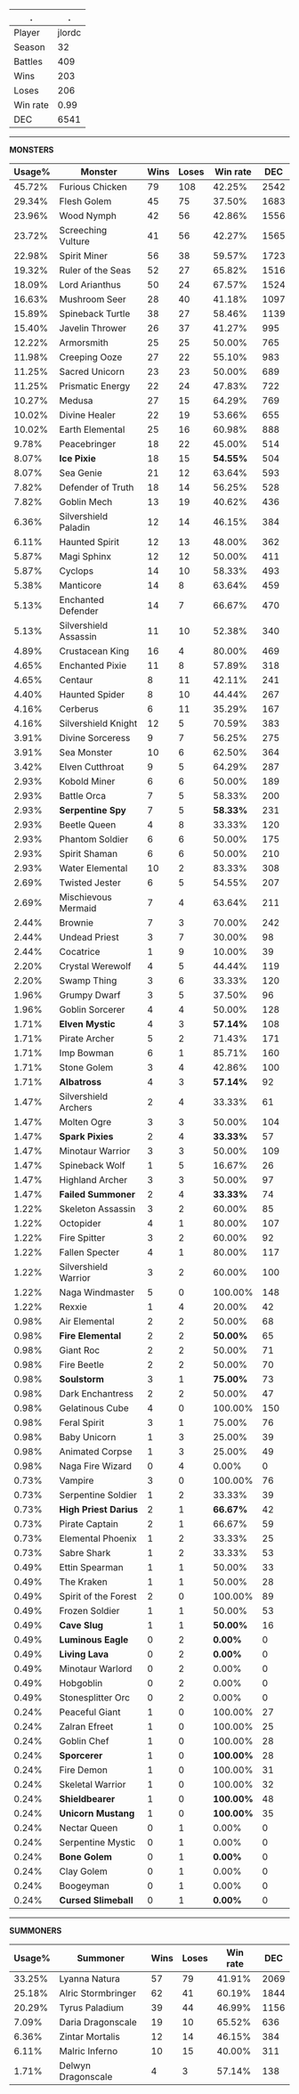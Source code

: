 .|.
|-|-
Player|jlordc
Season|32
Battles|409
Wins|203
Loses|206
Win rate|0.99
DEC|6541

---
**MONSTERS**

Usage%|Monster|Wins|Loses|Win rate|DEC|
-|-|-|-|-|-|
45.72%|Furious Chicken|79|108|42.25%|2542|
29.34%|Flesh Golem|45|75|37.50%|1683|
23.96%|Wood Nymph|42|56|42.86%|1556|
23.72%|Screeching Vulture|41|56|42.27%|1565|
22.98%|Spirit Miner|56|38|59.57%|1723|
19.32%|Ruler of the Seas|52|27|65.82%|1516|
18.09%|Lord Arianthus|50|24|67.57%|1524|
16.63%|Mushroom Seer|28|40|41.18%|1097|
15.89%|Spineback Turtle|38|27|58.46%|1139|
15.40%|Javelin Thrower|26|37|41.27%|995|
12.22%|Armorsmith|25|25|50.00%|765|
11.98%|Creeping Ooze|27|22|55.10%|983|
11.25%|Sacred Unicorn|23|23|50.00%|689|
11.25%|Prismatic Energy|22|24|47.83%|722|
10.27%|Medusa|27|15|64.29%|769|
10.02%|Divine Healer|22|19|53.66%|655|
10.02%|Earth Elemental|25|16|60.98%|888|
9.78%|Peacebringer|18|22|45.00%|514|
8.07%|**Ice Pixie**|18|15|**54.55%**|504|
8.07%|Sea Genie|21|12|63.64%|593|
7.82%|Defender of Truth|18|14|56.25%|528|
7.82%|Goblin Mech|13|19|40.62%|436|
6.36%|Silvershield Paladin|12|14|46.15%|384|
6.11%|Haunted Spirit|12|13|48.00%|362|
5.87%|Magi Sphinx|12|12|50.00%|411|
5.87%|Cyclops|14|10|58.33%|493|
5.38%|Manticore|14|8|63.64%|459|
5.13%|Enchanted Defender|14|7|66.67%|470|
5.13%|Silvershield Assassin|11|10|52.38%|340|
4.89%|Crustacean King|16|4|80.00%|469|
4.65%|Enchanted Pixie|11|8|57.89%|318|
4.65%|Centaur|8|11|42.11%|241|
4.40%|Haunted Spider|8|10|44.44%|267|
4.16%|Cerberus|6|11|35.29%|167|
4.16%|Silvershield Knight|12|5|70.59%|383|
3.91%|Divine Sorceress|9|7|56.25%|275|
3.91%|Sea Monster|10|6|62.50%|364|
3.42%|Elven Cutthroat|9|5|64.29%|287|
2.93%|Kobold Miner|6|6|50.00%|189|
2.93%|Battle Orca|7|5|58.33%|200|
2.93%|**Serpentine Spy**|7|5|**58.33%**|231|
2.93%|Beetle Queen|4|8|33.33%|120|
2.93%|Phantom Soldier|6|6|50.00%|175|
2.93%|Spirit Shaman|6|6|50.00%|210|
2.93%|Water Elemental|10|2|83.33%|308|
2.69%|Twisted Jester|6|5|54.55%|207|
2.69%|Mischievous Mermaid|7|4|63.64%|211|
2.44%|Brownie|7|3|70.00%|242|
2.44%|Undead Priest|3|7|30.00%|98|
2.44%|Cocatrice|1|9|10.00%|39|
2.20%|Crystal Werewolf|4|5|44.44%|119|
2.20%|Swamp Thing|3|6|33.33%|120|
1.96%|Grumpy Dwarf|3|5|37.50%|96|
1.96%|Goblin Sorcerer|4|4|50.00%|128|
1.71%|**Elven Mystic**|4|3|**57.14%**|108|
1.71%|Pirate Archer|5|2|71.43%|171|
1.71%|Imp Bowman|6|1|85.71%|160|
1.71%|Stone Golem|3|4|42.86%|100|
1.71%|**Albatross**|4|3|**57.14%**|92|
1.47%|Silvershield Archers|2|4|33.33%|61|
1.47%|Molten Ogre|3|3|50.00%|104|
1.47%|**Spark Pixies**|2|4|**33.33%**|57|
1.47%|Minotaur Warrior|3|3|50.00%|109|
1.47%|Spineback Wolf|1|5|16.67%|26|
1.47%|Highland Archer|3|3|50.00%|97|
1.47%|**Failed Summoner**|2|4|**33.33%**|74|
1.22%|Skeleton Assassin|3|2|60.00%|85|
1.22%|Octopider|4|1|80.00%|107|
1.22%|Fire Spitter|3|2|60.00%|92|
1.22%|Fallen Specter|4|1|80.00%|117|
1.22%|Silvershield Warrior|3|2|60.00%|100|
1.22%|Naga Windmaster|5|0|100.00%|148|
1.22%|Rexxie|1|4|20.00%|42|
0.98%|Air Elemental|2|2|50.00%|68|
0.98%|**Fire Elemental**|2|2|**50.00%**|65|
0.98%|Giant Roc|2|2|50.00%|71|
0.98%|Fire Beetle|2|2|50.00%|70|
0.98%|**Soulstorm**|3|1|**75.00%**|73|
0.98%|Dark Enchantress|2|2|50.00%|47|
0.98%|Gelatinous Cube|4|0|100.00%|150|
0.98%|Feral Spirit|3|1|75.00%|76|
0.98%|Baby Unicorn|1|3|25.00%|39|
0.98%|Animated Corpse|1|3|25.00%|49|
0.98%|Naga Fire Wizard|0|4|0.00%|0|
0.73%|Vampire|3|0|100.00%|76|
0.73%|Serpentine Soldier|1|2|33.33%|39|
0.73%|**High Priest Darius**|2|1|**66.67%**|42|
0.73%|Pirate Captain|2|1|66.67%|59|
0.73%|Elemental Phoenix|1|2|33.33%|25|
0.73%|Sabre Shark|1|2|33.33%|53|
0.49%|Ettin Spearman|1|1|50.00%|33|
0.49%|The Kraken|1|1|50.00%|28|
0.49%|Spirit of the Forest|2|0|100.00%|89|
0.49%|Frozen Soldier|1|1|50.00%|53|
0.49%|**Cave Slug**|1|1|**50.00%**|16|
0.49%|**Luminous Eagle**|0|2|**0.00%**|0|
0.49%|**Living Lava**|0|2|**0.00%**|0|
0.49%|Minotaur Warlord|0|2|0.00%|0|
0.49%|Hobgoblin|0|2|0.00%|0|
0.49%|Stonesplitter Orc|0|2|0.00%|0|
0.24%|Peaceful Giant|1|0|100.00%|27|
0.24%|Zalran Efreet|1|0|100.00%|25|
0.24%|Goblin Chef|1|0|100.00%|28|
0.24%|**Sporcerer**|1|0|**100.00%**|28|
0.24%|Fire Demon|1|0|100.00%|31|
0.24%|Skeletal Warrior|1|0|100.00%|32|
0.24%|**Shieldbearer**|1|0|**100.00%**|48|
0.24%|**Unicorn Mustang**|1|0|**100.00%**|35|
0.24%|Nectar Queen|0|1|0.00%|0|
0.24%|Serpentine Mystic|0|1|0.00%|0|
0.24%|**Bone Golem**|0|1|**0.00%**|0|
0.24%|Clay Golem|0|1|0.00%|0|
0.24%|Boogeyman|0|1|0.00%|0|
0.24%|**Cursed Slimeball**|0|1|**0.00%**|0|

---
**SUMMONERS**

Usage%|Summoner|Wins|Loses|Win rate|DEC|
-|-|-|-|-|-|
33.25%|Lyanna Natura|57|79|41.91%|2069|
25.18%|Alric Stormbringer|62|41|60.19%|1844|
20.29%|Tyrus Paladium|39|44|46.99%|1156|
7.09%|Daria Dragonscale|19|10|65.52%|636|
6.36%|Zintar Mortalis|12|14|46.15%|384|
6.11%|Malric Inferno|10|15|40.00%|311|
1.71%|Delwyn Dragonscale|4|3|57.14%|138|
